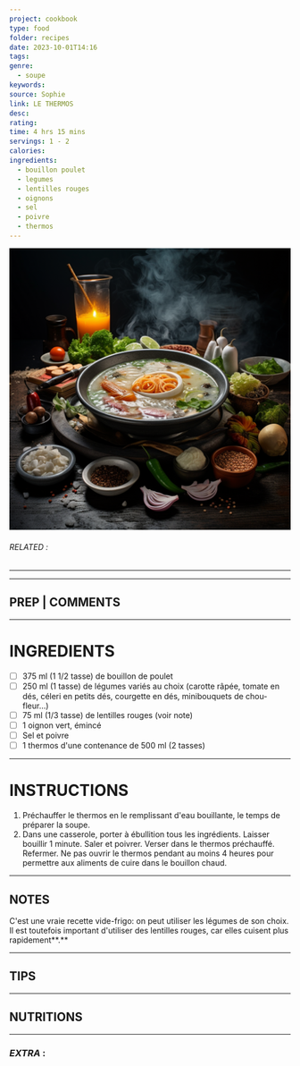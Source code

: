 ```yaml
---
project: cookbook
type: food
folder: recipes
date: 2023-10-01T14:16
tags: 
genre:
  - soupe
keywords: 
source: Sophie
link: LE THERMOS
desc: 
rating: 
time: 4 hrs 15 mins
servings: 1 - 2
calories: 
ingredients:
  - bouillon poulet
  - legumes
  - lentilles rouges
  - oignons
  - sel
  - poivre
  - thermos
---
```


![IMAGE](_default.png)

###### *RELATED* : 
---


---
## PREP | COMMENTS



---
# INGREDIENTS

- [ ] 375 ml (1 1/2 tasse) de bouillon de poulet
- [ ] 250 ml (1 tasse) de légumes variés au choix (carotte râpée, tomate en dés, céleri en petits dés, courgette en dés, minibouquets de chou-fleur...)
- [ ] 75 ml (1/3 tasse) de lentilles rouges (voir note)
- [ ] 1 oignon vert, émincé
- [ ] Sel et poivre
- [ ] 1 thermos d'une contenance de 500 ml (2 tasses)

---
# INSTRUCTIONS

1. Préchauffer le thermos en le remplissant d'eau bouillante, le temps de préparer la soupe.
2. Dans une casserole, porter à ébullition tous les ingrédients. Laisser bouillir 1 minute. Saler et poivrer. Verser dans le thermos préchauffé. Refermer. Ne pas ouvrir le thermos pendant au moins 4 heures pour permettre aux aliments de cuire dans le bouillon chaud.

---
## NOTES

C'est une vraie recette vide-frigo: on peut utiliser les légumes de son choix. Il est toutefois important d'utiliser des lentilles rouges, car elles cuisent plus rapidement**.**

---
## TIPS



---
## NUTRITIONS



---
### *EXTRA* :



